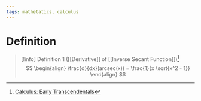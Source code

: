 ```yaml
---
tags: mathetatics, calculus
---
```


# Definition

> [!info] Definition 1 ([[Derivative]] of [[Inverse Secant Function]])[^1]
> $$
> \begin{align}
> \frac{d}{dx}(arcsec(x)) = \frac{1}{x \sqrt{x^2 - 1}}
> \end{align}
> $$

[^1]: [Calculus: Early Transcendentals](zotero://open-pdf/library/items/EEFDQ9Y5?page=246)